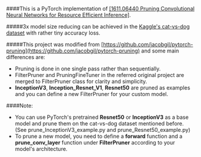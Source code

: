 ####This is a PyTorch implementation of [[1611.06440 Pruning Convolutional Neural Networks for Resource Efficient Inference]](https://arxiv.org/abs/1611.06440).

#####3x model size reducing can be achieved in the [Kaggle's cat-vs-dog dataset](https://www.kaggle.com/c/dogs-vs-cats/data) with rather tiny accuracy loss.

#####This project was modified from [https://github.com/jacobgil/pytorch-pruning](https://github.com/jacobgil/pytorch-pruning) and some main differences are:
- Pruning is done in one single pass rather than sequentially.
- FilterPruner and PruningFineTuner in the referred original project are merged to FilterPruner class for clarity and simplicity.
- **InceptionV3**, **Inception_Resnet_V1**, **Resnet50** are pruned as examples and you can define a new FilterPruner for your custom model.

####Note:
- You can use PyTorch's pretrained **Resnet50** or **InceptionV3** as a base model and prune them on the cat-vs-dog dataset mentioned before.\
(See prune_InceptionV3_example.py and prune_Resnet50_example.py)
- To prune a new model, you need to define a **forward** function and a **prune_conv_layer** function under **FilterPruner** according to your model's architecture. 